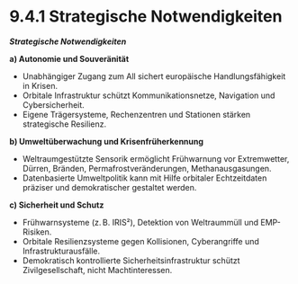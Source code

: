 # 9.4.1 Strategische Notwendigkeiten

_**Strategische Notwendigkeiten**_

**a) Autonomie und Souveränität**

* Unabhängiger Zugang zum All sichert europäische Handlungsfähigkeit in Krisen.
* Orbitale Infrastruktur schützt Kommunikationsnetze, Navigation und Cybersicherheit.
* Eigene Trägersysteme, Rechenzentren und Stationen stärken strategische Resilienz.

**b) Umweltüberwachung und Krisenfrüherkennung**

* Weltraumgestützte Sensorik ermöglicht Frühwarnung vor Extremwetter, Dürren, Bränden, Permafrostveränderungen, Methanausgasungen.
* Datenbasierte Umweltpolitik kann mit Hilfe orbitaler Echtzeitdaten präziser und demokratischer gestaltet werden.

**c) Sicherheit und Schutz**

* Frühwarnsysteme (z. B. IRIS²), Detektion von Weltraummüll und EMP-Risiken.
* Orbitale Resilienzsysteme gegen Kollisionen, Cyberangriffe und Infrastrukturausfälle.
* Demokratisch kontrollierte Sicherheitsinfrastruktur schützt Zivilgesellschaft, nicht Machtinteressen.
